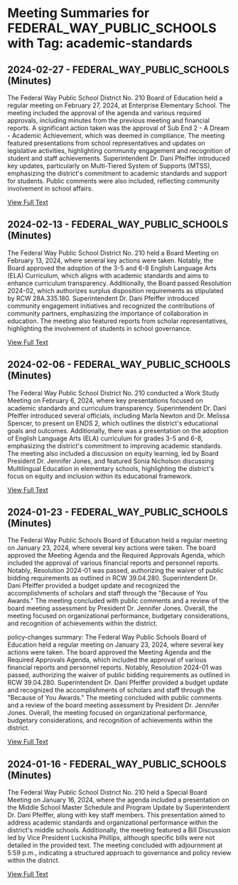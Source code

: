 # Meeting Summaries for FEDERAL_WAY_PUBLIC_SCHOOLS with Tag: academic-standards

## 2024-02-27 - FEDERAL_WAY_PUBLIC_SCHOOLS (Minutes)

The Federal Way Public School District No. 210 Board of Education held a regular meeting on February 27, 2024, at Enterprise Elementary School. The meeting included the approval of the agenda and various required approvals, including minutes from the previous meeting and financial reports. A significant action taken was the approval of Sub End 2 - A Dream - Academic Achievement, which was deemed in compliance. The meeting featured presentations from school representatives and updates on legislative activities, highlighting community engagement and recognition of student and staff achievements. Superintendent Dr. Dani Pfeiffer introduced key updates, particularly on Multi-Tiered System of Supports (MTSS), emphasizing the district's commitment to academic standards and support for students. Public comments were also included, reflecting community involvement in school affairs.

[View Full Text](https://raw.githubusercontent.com/VoronoiPerspectives/WashingtonStateSchoolBoardExplorer/refs/heads/main/data/countries/usa/states/wa/counties/king/school_boards/federal_way_public_schools/2024/2024-02-27-minutes.txt)

## 2024-02-13 - FEDERAL_WAY_PUBLIC_SCHOOLS (Minutes)

The Federal Way Public School District No. 210 held a Board Meeting on February 13, 2024, where several key actions were taken. Notably, the Board approved the adoption of the 3-5 and 6-8 English Language Arts (ELA) Curriculum, which aligns with academic standards and aims to enhance curriculum transparency. Additionally, the Board passed Resolution 2024-02, which authorizes surplus disposition requirements as stipulated by RCW 28A.335.180. Superintendent Dr. Dani Pfeiffer introduced community engagement initiatives and recognized the contributions of community partners, emphasizing the importance of collaboration in education. The meeting also featured reports from scholar representatives, highlighting the involvement of students in school governance.

[View Full Text](https://raw.githubusercontent.com/VoronoiPerspectives/WashingtonStateSchoolBoardExplorer/refs/heads/main/data/countries/usa/states/wa/counties/king/school_boards/federal_way_public_schools/2024/2024-02-13-minutes.txt)

## 2024-02-06 - FEDERAL_WAY_PUBLIC_SCHOOLS (Minutes)

The Federal Way Public School District No. 210 conducted a Work Study Meeting on February 6, 2024, where key presentations focused on academic standards and curriculum transparency. Superintendent Dr. Dani Pfeiffer introduced several officials, including Marla Newton and Dr. Melissa Spencer, to present on ENDS 2, which outlines the district's educational goals and outcomes. Additionally, there was a presentation on the adoption of English Language Arts (ELA) curriculum for grades 3-5 and 6-8, emphasizing the district's commitment to improving academic standards. The meeting also included a discussion on equity learning, led by Board President Dr. Jennifer Jones, and featured Sonia Nicholson discussing Multilingual Education in elementary schools, highlighting the district's focus on equity and inclusion within its educational framework.

[View Full Text](https://raw.githubusercontent.com/VoronoiPerspectives/WashingtonStateSchoolBoardExplorer/refs/heads/main/data/countries/usa/states/wa/counties/king/school_boards/federal_way_public_schools/2024/2024-02-06-minutes.txt)

## 2024-01-23 - FEDERAL_WAY_PUBLIC_SCHOOLS (Minutes)

The Federal Way Public Schools Board of Education held a regular meeting on January 23, 2024, where several key actions were taken. The board approved the Meeting Agenda and the Required Approvals Agenda, which included the approval of various financial reports and personnel reports. Notably, Resolution 2024-01 was passed, authorizing the waiver of public bidding requirements as outlined in RCW 39.04.280. Superintendent Dr. Dani Pfeiffer provided a budget update and recognized the accomplishments of scholars and staff through the "Because of You Awards." The meeting concluded with public comments and a review of the board meeting assessment by President Dr. Jennifer Jones. Overall, the meeting focused on organizational performance, budgetary considerations, and recognition of achievements within the district. 

policy-changes
summary: The Federal Way Public Schools Board of Education held a regular meeting on January 23, 2024, where several key actions were taken. The board approved the Meeting Agenda and the Required Approvals Agenda, which included the approval of various financial reports and personnel reports. Notably, Resolution 2024-01 was passed, authorizing the waiver of public bidding requirements as outlined in RCW 39.04.280. Superintendent Dr. Dani Pfeiffer provided a budget update and recognized the accomplishments of scholars and staff through the "Because of You Awards." The meeting concluded with public comments and a review of the board meeting assessment by President Dr. Jennifer Jones. Overall, the meeting focused on organizational performance, budgetary considerations, and recognition of achievements within the district.

[View Full Text](https://raw.githubusercontent.com/VoronoiPerspectives/WashingtonStateSchoolBoardExplorer/refs/heads/main/data/countries/usa/states/wa/counties/king/school_boards/federal_way_public_schools/2024/2024-01-23-minutes.txt)

## 2024-01-16 - FEDERAL_WAY_PUBLIC_SCHOOLS (Minutes)

The Federal Way Public School District No. 210 held a Special Board Meeting on January 16, 2024, where the agenda included a presentation on the Middle School Master Schedule and Program Update by Superintendent Dr. Dani Pfeiffer, along with key staff members. This presentation aimed to address academic standards and organizational performance within the district's middle schools. Additionally, the meeting featured a Bill Discussion led by Vice President Luckisha Phillips, although specific bills were not detailed in the provided text. The meeting concluded with adjournment at 5:59 p.m., indicating a structured approach to governance and policy review within the district.

[View Full Text](https://raw.githubusercontent.com/VoronoiPerspectives/WashingtonStateSchoolBoardExplorer/refs/heads/main/data/countries/usa/states/wa/counties/king/school_boards/federal_way_public_schools/2024/2024-01-16-minutes.txt)

